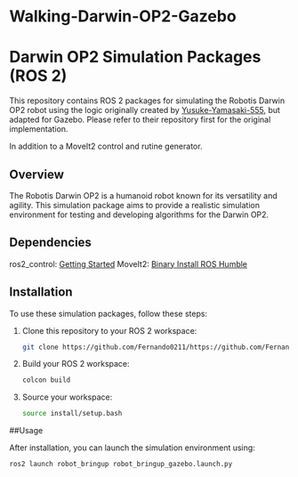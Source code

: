 # Walking-Darwin-OP2-Gazebo

# Darwin OP2 Simulation Packages (ROS 2)

This repository contains ROS 2 packages for simulating the Robotis Darwin OP2 robot using the logic originally created by [Yusuke-Yamasaki-555](https://github.com/open-rdc/ROS2_Walking_Pattern_Generator.git), but adapted for Gazebo. Please refer to their repository first for the original implementation.

In addition to a MoveIt2 control and rutine generator.

## Overview

The Robotis Darwin OP2 is a humanoid robot known for its versatility and agility. This simulation package aims to provide a realistic simulation environment for testing and developing algorithms for the Darwin OP2.

## Dependencies

ros2_control: [Getting Started](https://control.ros.org/humble/doc/getting_started/getting_started.html)
MoveIt2: [Binary Install ROS Humble](https://moveit.ros.org/install-moveit2/binary/)

## Installation

To use these simulation packages, follow these steps:

1. Clone this repository to your ROS 2 workspace:

   ```bash
   git clone https://github.com/Fernando0211/https://github.com/Fernando0211/Walking-Darwin-OP2-Gazebo.git

2. Build your ROS 2 workspace:

   ```bash
   colcon build

3. Source your workspace:

   ```bash
   source install/setup.bash

##Usage

After installation, you can launch the simulation environment using:

   ```bash
ros2 launch robot_bringup robot_bringup_gazebo.launch.py

